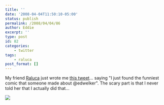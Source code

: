 ```yaml
---
title: ''
date: '2008-04-04T11:50:10-05:00'
status: publish
permalink: /2008/04/04/86
author: Eddie
excerpt: ''
type: post
id: 82
categories:
    - twitter
tags:
    - raluca
post_format: []
---
```

My friend [Raluca](http://ralucabucur.com/) just wrote me [this tweet](http://xkcd.com/386/)... saying "I just found the funniest comic that someone made about @edwelker". The scary part is that I never told her that I actually did that...

![](http://imgs.xkcd.com/comics/duty_calls.png)